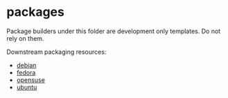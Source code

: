 # packages

Package builders under this folder are development only templates. Do not rely on them.

Downstream packaging resources:

* [debian](https://packages.debian.org/sid/cloud-init)
* [fedora](https://src.fedoraproject.org/rpms/cloud-init)
* [opensuse](https://build.opensuse.org/package/show/Cloud:Tools/cloud-init)
* [ubuntu](https://launchpad.net/cloud-init)
